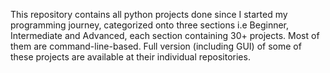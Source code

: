 This repository contains all python projects done since I started my programming journey, categorized onto three sections i.e Beginner, Intermediate and Advanced, each section containing 30+ projects.
Most of them are command-line-based.
Full version (including GUI) of some of these projects are available at their individual repositories.
